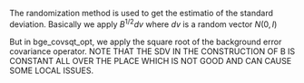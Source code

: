 The randomization method is used to get the estimatio of the standard deviation.
Basically we apply $B^{1/2}dv$ where $dv$ is a random vector $N(0,I)$

But in bge_covsqt_opt, we apply the square root of the background error covariance operator. 
NOTE THAT THE SDV IN THE CONSTRUCTION OF B IS CONSTANT ALL OVER THE PLACE WHICH IS NOT GOOD AND CAN CAUSE SOME LOCAL ISSUES.

